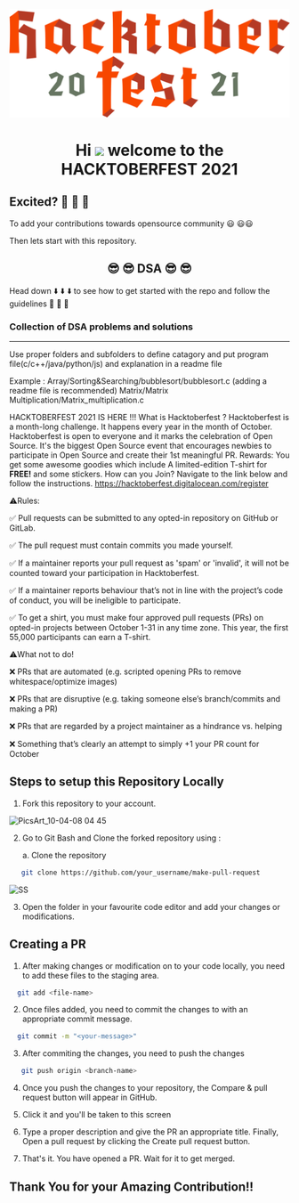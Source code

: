 ![hacktoberfest](logo-hacktoberfest-full.f42e3b1.svg)



<h1 align="center">Hi <img src="https://raw.githubusercontent.com/MartinHeinz/MartinHeinz/master/wave.gif" width="30px"> welcome to the HACKTOBERFEST 2021 </h1>


## Excited? :star_struck: :star_struck: :star_struck:  

To add your contributions towards opensource community :smiley: :smiley::smiley: 

Then lets start with this repository.
##  <center>:sunglasses: :sunglasses: DSA :sunglasses: :sunglasses: </center>

Head down :arrow_down: :arrow_down: :arrow_down: to see how to get started with the repo and follow the guidelines :dart: :dart: :dart:
### Collection of DSA problems and solutions
*****
 Use proper folders and subfolders to define catagory and put program file(c/c++/java/python/js) and explanation in a readme file
 
 Example : Array/Sorting&Searching/bubblesort/bubblesort.c  (adding a readme file is recommended)
           Matrix/Matrix Multiplication/Matrix_multiplication.c
 
 
 HACKTOBERFEST 2021 IS HERE !!!
What is Hacktoberfest ?
Hacktoberfest is a month-long challenge. It happens every year in the month of October.
Hacktoberfest is open to everyone and it marks the celebration of Open Source. It's the biggest Open Source event that encourages newbies to participate in Open Source and create their 1st meaningful PR.
Rewards:
You get some awesome goodies which include A limited-edition T-shirt for **FREE!** and some stickers.
How can you Join?
Navigate to the link below and follow the instructions.
https://hacktoberfest.digitalocean.com/register


⚠️Rules:

✅ Pull requests can be submitted to any opted-in repository on GitHub or GitLab.

✅ The pull request must contain commits you made yourself.

✅ If a maintainer reports your pull request as 'spam' or 'invalid', it will not be counted toward your participation in Hacktoberfest.

✅ If a maintainer reports behaviour that’s not in line with the project’s code of conduct, you will be ineligible to participate.

✅ To get a shirt, you must make four approved pull requests (PRs) on opted-in projects between October 1-31 in any time zone.
This year, the first 55,000 participants can earn a T-shirt.

⚠️What not to do!

❌ PRs that are automated (e.g. scripted opening PRs to remove whitespace/optimize images)

❌ PRs that are disruptive (e.g. taking someone else’s branch/commits and making a PR)

❌ PRs that are regarded by a project maintainer as a hindrance vs. helping

❌ Something that’s clearly an attempt to simply +1 your PR count for October

 

## Steps to setup this Repository Locally

  1. Fork this repository to your account.

![PicsArt_10-04-08 04 45](https://user-images.githubusercontent.com/64744084/95018364-e7d2df00-067c-11eb-9989-5ed586adb11b.jpg)

  2. Go to Git Bash and Clone the forked repository using :
       
       a. Clone the repository
```bash
   git clone https://github.com/your_username/make-pull-request
```
![SS](https://lh3.googleusercontent.com/ns-DvDNv4mX82CyFfEdu0NtfmUcoNDDmrD4Bn8z2J0f1YFXcMbfMy_ljOnUooohGp2VynrCIMyJUwyM4aCM6ErImWXRQZG8oeEPT-UGm_GQfvRHNpD1KgxguyE9yavyJIjWjXY8I8gTMrQyWPCdRcdikf5kF4olTuewPa-abRRgMqeeIr8oQOdMU5SLazXlQuWduUL3fykMqp52MZroX2dBFEgGX046z614sdn61yrkxXTs3niVVA4w0kXcpUgKmT1zM_WBsrK63cFfUWNIVZEm874sKP3J2ySLuHrdBShOjFV1SeRMxfXH1wRSZdlpGnjWUib2ktmZUidS34KZD5AHmgrg7deviBrH5-VxYKFg8AVmnyBhO0UKOuqLutPGGXkkwltosQ8IueXSQzn30GMrLQDX894WGwTa619FITD81ezPVRttpbu0RTnyjeIVisWGSVGA4KNRpws9P4K8MoTKD1AS9Zb96FRmFVEh38-teI6E1XfpG5JQtdzueYaqMaMoZ2bYTgJgOhVrhhIwJLXcCXaWU0cvUUdo7jIKHgSLboSqPGRtcHz3R51UguSMay3aVo3m3jAV8G-imAvOhf6pfbarCDH-WWsIacLdZ3oX-Of5Enq4gyKE8aMWlgCKyAj5jIXE3wjp13f5-uOvUtBAuXKUQXshKqOcaS2-pT0nzPno_66WUVYcBM8CUX5Sv9yC_X0SP8TKTTkOtWFayNbc=w1333-h626-no?authuser=0)

 3. Open the folder in your favourite code editor and add your changes or modifications.
 
## Creating a PR 
 
 1. After making changes or modification on to your code locally, you need to add these files to the staging area.
```bash
  git add <file-name>
```
 2. Once files added, you need to commit the changes to with an appropriate commit message.
```bash
  git commit -m "<your-message>"
```
 3. After commiting the changes, you need to push the changes
```bash
   git push origin <branch-name>
```
 4. Once you push the changes to your repository, the Compare & pull request button will appear in GitHub.

 5. Click it and you'll be taken to this screen

 6. Type a proper description and give the PR an appropriate title. Finally, Open a pull request by clicking the Create pull request button.

 7. That's it. You have opened a PR. Wait for it to get merged.

## Thank You for your Amazing Contribution!!
